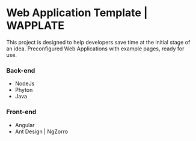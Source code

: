 # Web Application Template | WAPPLATE
This project is designed to help developers save time at the initial stage of an idea. Preconfigured Web Applications with example pages, ready for use.

### Back-end
- NodeJs
- Phyton
- Java

### Front-end
- Angular
- Ant Design | NgZorro
